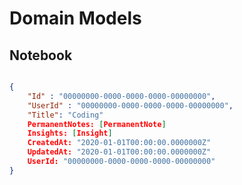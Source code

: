 ﻿# Domain Models

## Notebook

```csharp
```

```json
{
    "Id" : "00000000-0000-0000-0000-00000000",
    "UserId" : "00000000-0000-0000-0000-00000000",
	"Title": "Coding"
	PermanentNotes: [PermanentNote]
	Insights: [Insight]
	CreatedAt: "2020-01-01T00:00:00.0000000Z"
	UpdatedAt: "2020-01-01T00:00:00.0000000Z"
	UserId: "00000000-0000-0000-0000-00000000"
}
```